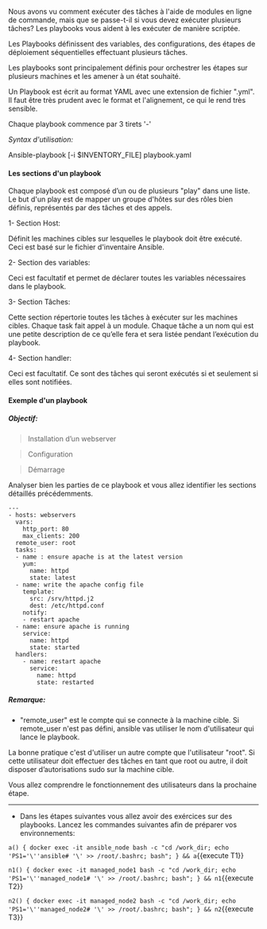  
Nous avons vu comment exécuter des tâches à l'aide de modules en ligne de commande, mais que se passe-t-il si vous devez exécuter plusieurs tâches? Les playbooks vous aident à les exécuter de manière scriptée.

Les Playbooks définissent des variables, des configurations, des étapes de déploiement séquentielles effectuant plusieurs tâches. 

Les playbooks sont principalement définis pour orchestrer les étapes sur plusieurs machines et les amener à un état souhaité.

Un Playbook est écrit au format YAML avec une extension de fichier ".yml". Il faut être très prudent avec le format et l'alignement, ce qui le rend très sensible.

Chaque playbook commence par 3 tirets '-'

_Syntax d'utilisation:_

Ansible-playbook [-i $INVENTORY_FILE] playbook.yaml


#### Les sections d'un playbook


Chaque playbook est composé d’un ou de plusieurs "play" dans une liste. Le but d'un play est de mapper un groupe d'hôtes sur des rôles bien définis, représentés par des tâches et des appels.

1- Section Host:

Définit les machines cibles sur lesquelles le playbook doit être exécuté. Ceci est basé sur le fichier d'inventaire Ansible.

2- Section des variables:

Ceci est facultatif et permet de déclarer toutes les variables nécessaires dans le playbook. 

3- Section Tâches:

Cette section répertorie toutes les tâches à exécuter sur les machines cibles. Chaque task fait appel à un module. Chaque tâche a un nom qui est une petite description de ce qu’elle fera et sera listée pendant l’exécution du playbook.

4- Section handler:

Ceci est facultatif. Ce sont des tâches qui seront exécutés si et seulement si elles sont notifiées.

#### Exemple d'un playbook
##### _Objectif:_ 

> Installation d’un webserver

> Configuration

> Démarrage


Analyser bien les parties de ce playbook et vous allez identifier les sections détaillés précédemments. 
``` 
---
- hosts: webservers
  vars:
    http_port: 80
    max_clients: 200
  remote_user: root
  tasks:
  - name : ensure apache is at the latest version
    yum:
      name: httpd
      state: latest
  - name: write the apache config file
    template:
      src: /srv/httpd.j2
      dest: /etc/httpd.conf
    notify:
    - restart apache
  - name: ensure apache is running
    service:
      name: httpd
      state: started
  handlers:
    - name: restart apache
      service:
        name: httpd
        state: restarted
```

##### *Remarque:* 

- "remote_user" est le compte qui se connecte à la machine cible. Si remote_user n'est pas défini, ansible vas utiliser le nom d'utilisateur qui lance le playbook.

La bonne pratique c'est d'utiliser un autre compte que l'utilisateur "root". Si cette utilisateur doit effectuer des tâches en tant que root ou autre, il doit disposer d’autorisations sudo sur la machine cible.

Vous allez comprendre le fonctionnement des utilisateurs dans la prochaine étape. 

---

- Dans les étapes suivantes vous allez avoir des exércices sur des playbooks. Lancez les commandes suivantes afin de préparer vos environnements:

`a() { docker exec -it ansible_node bash -c "cd /work_dir; echo 'PS1='\''ansible# '\' >> /root/.bashrc; bash"; } && a`{{execute T1}}

`n1() { docker exec -it managed_node1 bash -c "cd /work_dir; echo 'PS1='\''managed_node1# '\' >> /root/.bashrc; bash"; } && n1`{{execute T2}}

`n2() { docker exec -it managed_node2 bash -c "cd /work_dir; echo 'PS1='\''managed_node2# '\' >> /root/.bashrc; bash"; } && n2`{{execute T3}}

